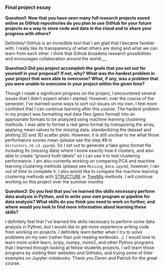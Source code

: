 ### Final project essay

__Question1: Now that you have seen many full research projects saved online as GitHub repositories do you plan to use GitHub for your future projects as a way to store code and data in the cloud and to share your progress with others?__

Definitely!  GitHub is an incredible tool that I am glad that I became familiar with. I really like its transparency of what others are doing and what we can learn from each other. I think that Github broadens research possibilities and encourages collaboration around the world.__

__Question2:Did you project accomplish the goals that you set out for yourself in your proposal? If not, why? What was the hardest problem in your project that were able to overcome? What, if any, was a problem that you were unable to overcome in your project within the given time?__

Though I made a significant progress on the project, I encountered several issues that I didn’t expect when I started. However, over the course of the semester, I’ve learned some ways to sort out issues on my own, I feel more confident that I can continue learning after this course. The hardest problem in my project was formatting real data files (geno format) into an appropriate formats to be analyzed using machine learning clustering methods.  I was able to format a real geno format by transposing the array, applying mean values to the missing data, standardizing the dataset and plotting 2D and 3D scatter plots. However, it is still unclear to me what those performance scores mean (please see the step #9 in `mlclusters_nb_v1.ipynb`). So I set out to generate a fake geno format file including 9s (missing data) where I know exactly how it clusters, and also able to create “ground truth labels” so I can use it to test clustering performance. I am also currently working on comparing PCA and machine learning clustering methods (please see `Missing_data.ipynb`), however, I ran out of time to complete it. I also would like to compare the machine learning clustering methods with [STRUCTURE](https://web.stanford.edu/group/pritchardlab/structure.html) or [TreeMix](https://code.google.com/archive/p/treemix/) methods. I will continue working on this project over the summer months. 

__Question3: Do you feel that you've learned the skills necessary perform data analysis in Python, and to write your own program or pipeline for data analysis? What skills do you think you need to work on further, and where would you look to find more information about learning these skills?__

I definitely feel that I’ve learned the skills necessary to perform some data analysis in Python, but I would like to get more experience writing code from working on projects.  I definitely learn better when I try to solve problems on my own (rather than just reading textbooks…). I would love to learn more scikit-learn, scipy, numpy, momi2, and other Python programs that I learned through looking at fellow students projects. I will learn those programs by visiting their websites and GitHubs, and trying some of their examples on Jupyter notebooks. Thank you Deren and Patrick for the great course.